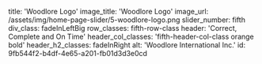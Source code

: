 title: 'Woodlore Logo'
image_title: 'Woodlore Logo'
image_url: /assets/img/home-page-slider/5-woodlore-logo.png
slider_number: fifth
div_class: fadeInLeftBig
row_classes: fifth-row-class
header: 'Correct, Complete and On Time'
header_col_classes: 'fifth-header-col-class orange bold'
header_h2_classes: fadeInRight
alt: 'Woodlore International Inc.'
id: 9fb544f2-b4df-4e65-a201-fb01d3d3e0cd
